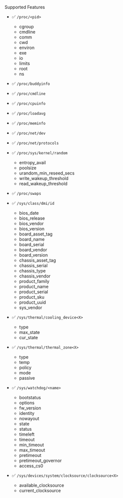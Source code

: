 Supported Features
* ✅ `/proc/<pid>`
    * cgroup
    * cmdline
    * comm
    * cwd
    * environ
    * exe
    * io
    * limits
    * root
    * ns

* ✅ `/proc/buddyinfo`

* ✅ `/proc/cmdline`

* ✅ `/proc/cpuinfo`

* ✅ `/proc/loadavg`

* ✅ `/proc/meminfo`

* ✅ `/proc/net/dev`

* ✅ `/proc/net/protocols`

* ✅ `/proc/sys/kernel/random`
    * entropy_avail
    * poolsize
    * urandom_min_reseed_secs
    * write_wakeup_threshold
    * read_wakeup_threshold

* ✅ `/proc/swaps`

* ✅ `/sys/class/dmi/id`
    * bios_date
    * bios_release
    * bios_vendor
    * bios_version
    * board_asset_tag
    * board_name
    * board_serial
    * board_vendor
    * board_version
    * chassis_asset_tag
    * chassis_serial
    * chassis_type
    * chassis_vendor
    * product_family
    * product_name
    * product_serial
    * product_sku
    * product_uuid
    * sys_vendor

* ✅ `/sys/thermal/cooling_device<X>`
    * type
    * max_state
    * cur_state

* ✅ `/sys/thermal/thermal_zone<X>`
    * type
    * temp
    * policy
    * mode
    * passive

* ✅ `/sys/watchdog/<name>`
    * bootstatus
    * options
    * fw_version
    * identity
    * nowayout
    * state
    * status
    * timeleft
    * timeout
    * min_timeout
    * max_timeout
    * pretimeout
    * pretimeout_governor
    * access_cs0

* ✅ `/sys/devices/system/clocksource/clocksource<X>`
    * available_clocksource
    * current_clocksource
